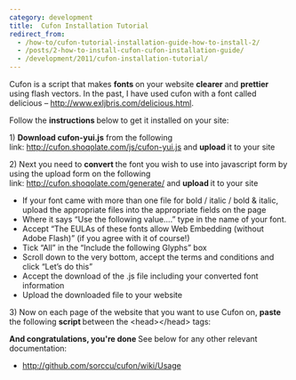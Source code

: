 ```yaml
---
category: development
title:  Cufon Installation Tutorial
redirect_from:
  - /how-to/cufon-tutorial-installation-guide-how-to-install-2/
  - /posts/2-how-to-install-cufon-cufon-installation-guide/
  - /development/2011/cufon-installation-tutorial/
---
```


<p>Cufon is a script that makes&nbsp;<strong>fonts </strong>on your website&nbsp;<strong>clearer </strong>and&nbsp;<strong>prettier </strong>using flash vectors. In the past, I have used cufon with a font called delicious &ndash;&nbsp;<a href="http://www.exljbris.com/delicious.html" target="_blank">http://www.exljbris.com/delicious.html</a>.</p>

<p>Follow the&nbsp;<strong>instructions </strong>below to get it installed on your site:</p>

<p>1) <strong>Download cufon-yui.js</strong> from the following link:&nbsp;<a href="http://cufon.shoqolate.com/js/cufon-yui.js" target="_blank">http://cufon.shoqolate.com/js/cufon-yui.js</a> and&nbsp;<strong>upload </strong>it to your site</p>

<p>2) Next you need to&nbsp;<strong>convert </strong>the font you wish to use into javascript form by using the upload form on the following link:&nbsp;<a href="http://cufon.shoqolate.com/generate/" target="_blank">http://cufon.shoqolate.com/generate/</a> and&nbsp;<strong>upload </strong>it to your site</p>

<ul>
	<li>If your font came with more than one file for bold / italic / bold &amp; italic, upload the appropriate files into the appropriate fields on the page</li>
	<li>Where it says &ldquo;Use the following value&hellip;.&rdquo; type in the name of your font.</li>
	<li>Accept &ldquo;The EULAs of these fonts allow Web Embedding (without Adobe Flash)&rdquo; (if you agree with it of course!)</li>
	<li>Tick &ldquo;All&rdquo; in the &ldquo;Include the following Glyphs&rdquo; box</li>
	<li>Scroll down to the very bottom, accept the terms and conditions and click &ldquo;Let&rsquo;s do this&rdquo;</li>
	<li>Accept the download of the .js file including your converted font information</li>
	<li>Upload the downloaded file to your website</li>
</ul>

<p>3) Now on each page of the website that you want to use Cufon on,&nbsp;<strong>paste </strong>the following&nbsp;<strong>script </strong>between the &lt;head&gt;&lt;/head&gt; tags:</p>
<script src="https://gist.github.com/maxmumford/7720318.js"></script>

<p><strong>And congratulations, you&#39;re done </strong> See below for any other relevant documentation:</p>

<ul>
	<li><a href="http://github.com/sorccu/cufon/wiki/Usage" target="_blank">http://github.com/sorccu/cufon/wiki/Usage</a></li>
</ul>

